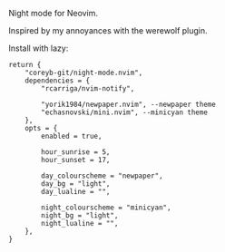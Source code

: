 Night mode for Neovim.

Inspired by my annoyances with the werewolf plugin.

Install with lazy:
```
return {
	"coreyb-git/night-mode.nvim",
	dependencies = {
		"rcarriga/nvim-notify",

		"yorik1984/newpaper.nvim", --newpaper theme
		"echasnovski/mini.nvim", --minicyan theme
	},
	opts = {
		enabled = true,

		hour_sunrise = 5,
		hour_sunset = 17,

		day_colourscheme = "newpaper",
		day_bg = "light",
		day_lualine = "",

		night_colourscheme = "minicyan",
		night_bg = "light",
		night_lualine = "",
	},
}
```
